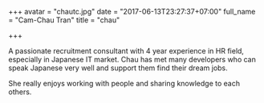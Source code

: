 +++
avatar = "chautc.jpg"
date = "2017-06-13T23:27:37+07:00"
full_name = "Cam-Chau Tran"
title = "chau"

+++

A passionate recruitment consultant with 4 year experience in HR field, especially in Japanese IT market. 
Chau has met many developers who can speak Japanese very well and support them find their dream jobs. 									

She really enjoys working with people and sharing knowledge to each others.
